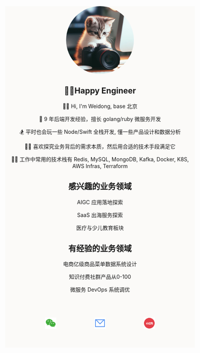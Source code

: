 <script>
function copyText() {
  var copyTextarea = document.getElementById("wechat");
  copyTextarea.select();
  document.execCommand("copy");
  alert("文本已复制到剪贴板！");
}
var image = document.getElementById("wechat");
image.addEventListener("click", copyText);
</script>


<div style="background-color: #fbfaf8;">

<center><img width="180px" style="border-radius: 50%" bor src="assets/me/avatar-1.jpeg"></center>

<h2 style="text-align: center;">👨‍💻Happy Engineer</h2>

<p style="text-align: center;"> 🤾‍♂️ Hi, I'm Weidong, base 北京 </p>

<p style="text-align: center;"> 🌟 9 年后端开发经验，擅长 golang/ruby 微服务开发 </p>

<p style="text-align: center;"> 🏂 平时也会玩一些 Node/Swift 全栈开发, 懂一些产品设计和数据分析 </p>

<p style="text-align: center;"> 🚴‍♂️ 喜欢探究业务背后的需求本质，然后用合适的技术手段满足它 </p>

<p style="text-align: center;"> 🧗‍♂️ 工作中常用的技术栈有 Redis, MySQL, MongoDB, Kafka, Docker, K8S, AWS Infras, Terraform </p>

<h2 style="text-align: center;">感兴趣的业务领域</h2>
<center>
    <p style="text-align: center;"> AIGC 应用落地探索 </p>
    <p style="text-align: center;"> SaaS 出海服务探索 </p>
    <p style="text-align: center;"> 医疗与少儿教育板块 </p>
</center>

<h2 style="text-align: center;">有经验的业务领域</h2>
<center>
    <p style="text-align: center;"> 电商亿级商品菜单数据系统设计 </p>
    <p style="text-align: center;"> 知识付费社群产品从0-100 </p>
    <p style="text-align: center;"> 微服务 DevOps 系统调优 </p>
</center>

<div style="display: flex; justify-content: center;">
    <img id="wechat" width="30px" style="margin: 10%;" bor src="assets/me/wechat.png">
    <img id="email" width="30px" style="margin: 10%;" bor src="assets/me/email.png">
    <img id="redbook" width="30px" style="margin: 10%;" bor src="assets/me/red.png">
</div>

</div>
